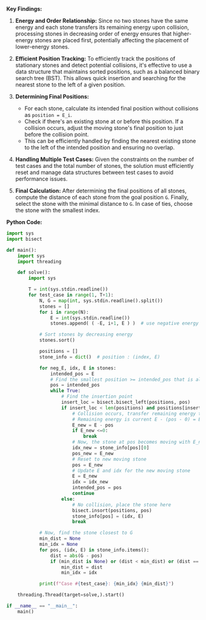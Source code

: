 **Key Findings:**

1. **Energy and Order Relationship:** Since no two stones have the same energy and each stone transfers its remaining energy upon collision, processing stones in decreasing order of energy ensures that higher-energy stones are placed first, potentially affecting the placement of lower-energy stones.

2. **Efficient Position Tracking:** To efficiently track the positions of stationary stones and detect potential collisions, it's effective to use a data structure that maintains sorted positions, such as a balanced binary search tree (BST). This allows quick insertion and searching for the nearest stone to the left of a given position.

3. **Determining Final Positions:**
   - For each stone, calculate its intended final position without collisions as `position = E_i`.
   - Check if there's an existing stone at or before this position. If a collision occurs, adjust the moving stone's final position to just before the collision point.
   - This can be efficiently handled by finding the nearest existing stone to the left of the intended position and ensuring no overlap.

4. **Handling Multiple Test Cases:** Given the constraints on the number of test cases and the total number of stones, the solution must efficiently reset and manage data structures between test cases to avoid performance issues.

5. **Final Calculation:** After determining the final positions of all stones, compute the distance of each stone from the goal position `G`. Finally, select the stone with the minimal distance to `G`. In case of ties, choose the stone with the smallest index.

**Python Code:**

```python
import sys
import bisect

def main():
    import sys
    import threading

    def solve():
        import sys

        T = int(sys.stdin.readline())
        for test_case in range(1, T+1):
            N, G = map(int, sys.stdin.readline().split())
            stones = []
            for i in range(N):
                E = int(sys.stdin.readline())
                stones.append( ( -E, i+1, E ) )  # use negative energy for sorting descending

            # Sort stones by decreasing energy
            stones.sort()

            positions = []
            stone_info = dict()  # position : (index, E)

            for neg_E, idx, E in stones:
                intended_pos = E
                # Find the smallest position >= intended_pos that is already occupied
                pos = intended_pos
                while True:
                    # Find the insertion point
                    insert_loc = bisect.bisect_left(positions, pos)
                    if insert_loc < len(positions) and positions[insert_loc] == pos:
                        # Collision occurs, transfer remaining energy to the stone at pos
                        # Remaining energy is current E - (pos - 0) = E - pos
                        E_new = E - pos
                        if E_new <=0:
                            break
                        # Now, the stone at pos becomes moving with E_new
                        idx_new = stone_info[pos][0]
                        pos_new = E_new
                        # Reset to new moving stone
                        pos = E_new
                        # Update E and idx for the new moving stone
                        E = E_new
                        idx = idx_new
                        intended_pos = pos
                        continue
                    else:
                        # No collision, place the stone here
                        bisect.insort(positions, pos)
                        stone_info[pos] = (idx, E)
                        break

            # Now, find the stone closest to G
            min_dist = None
            min_idx = None
            for pos, (idx, E) in stone_info.items():
                dist = abs(G - pos)
                if (min_dist is None) or (dist < min_dist) or (dist == min_dist and idx < min_idx):
                    min_dist = dist
                    min_idx = idx

            print(f"Case #{test_case}: {min_idx} {min_dist}")

    threading.Thread(target=solve,).start()

if __name__ == "__main__":
    main()
```